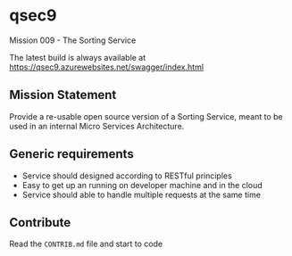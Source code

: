 # qsec9
Mission 009 - The Sorting Service

The latest build is always available at https://qsec9.azurewebsites.net/swagger/index.html

## Mission Statement
Provide a re-usable open source version of a Sorting Service, meant to be used in an internal Micro Services Architecture.


## Generic requirements
- Service should designed according to RESTful principles
- Easy to get up an running on developer machine and in the cloud
- Service should able to handle multiple requests at the same time

## Contribute

Read the `CONTRIB.md` file and start to code
